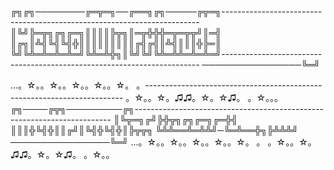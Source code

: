 ╔╗╔╗────────╔═╦═╗──╔══╗╔╗─────╔╦═╗------------------------------------------------------------------------
║╚╝╠═╦╗╔╗╔═╗║║║║╠╦╗║═╦╬╬╬═╦═╦╦╝║═╣
║╔╗║╩╣╚╣╚╣╬║║║║║║║║║╔╣╔╣║╩╣║║║╬╠═║
╚╝╚╩═╩═╩═╩═╝╚╩═╩╬╗║╚╝╚╝╚╩═╩╩═╩═╩═╝------------------------------------------------------------------------
────────────────╚═╝

...。☆。。☆。。☆。。☆。。☆。 。------------------------------------------------------------------------
。☆。。☆。♫♫。☆。☆♫。 。☆。。。
╔╗────╔╦╗─────────╔╗------------------------------------------------------------------------
║╚╦═╗╔╝╠╬╦╗╔╗╔═╗╔═╬╣
║║║╬╚╣╬║║╔╝║╚╣╬╚╣╬║╠╦╦╗
╚╩╩══╩═╩╩╝─╚═╩══╬╗╠╩╩╩╝
────────────────╚═╝
...。☆。。☆。。☆。。☆。。☆。 。
。☆。。☆。♫♫。☆。☆♫。 。☆。。
